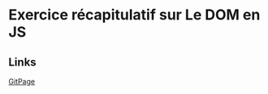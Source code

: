 # Exercice récapitulatif sur Le DOM en JS

## Links

[GitPage](https://xavcha03.github.io/dom_Drill/)
